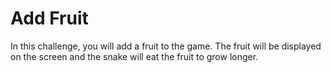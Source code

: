 # Add Fruit

In this challenge, you will add a fruit to the game. The fruit will be displayed on the screen and the snake will eat the fruit to grow longer.